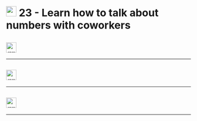 # <img width="28" height="28" src="https://img.icons8.com/color/28/great-britain.png" alt="great britain"/>  23 - Learn how to talk about numbers with coworkers

## <img width="28" height="28" src="https://img.icons8.com/color/28/great-britain.png" alt="great britain"/> 

---

## <img width="28" height="28" src="https://img.icons8.com/color/28/great-britain.png" alt="great britain"/> 

---

## <img width="28" height="28" src="https://img.icons8.com/color/28/great-britain.png" alt="great britain"/> 

---

